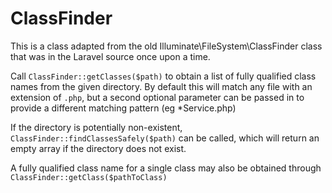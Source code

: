# ClassFinder
This is a class adapted from the old Illuminate\FileSystem\ClassFinder class that was in the Laravel source once upon a time. 

Call `ClassFinder::getClasses($path)` to obtain a list of fully qualified class names from the given directory. 
By default this will match any file with an extension of `.php`, but a second optional parameter can be passed in to provide a different matching pattern (eg *Service.php)

If the directory is potentially non-existent, `ClassFinder::findClassesSafely($path)` can be called, which will return an empty array if the directory does not exist.

A fully qualified class name for a single class may also be obtained through `ClassFinder::getClass($pathToClass)`
